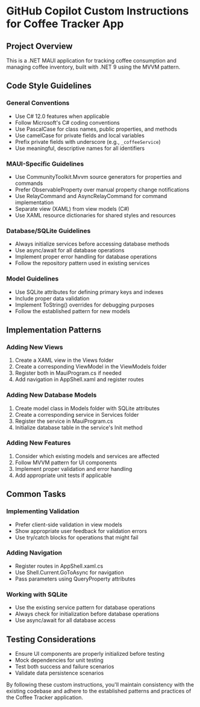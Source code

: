 # GitHub Copilot Custom Instructions for Coffee Tracker App

## Project Overview
This is a .NET MAUI application for tracking coffee consumption and managing coffee inventory, built with .NET 9 using the MVVM pattern.

## Code Style Guidelines

### General Conventions
- Use C# 12.0 features when applicable
- Follow Microsoft's C# coding conventions
- Use PascalCase for class names, public properties, and methods
- Use camelCase for private fields and local variables
- Prefix private fields with underscore (e.g., `_coffeeService`)
- Use meaningful, descriptive names for all identifiers

### MAUI-Specific Guidelines
- Use CommunityToolkit.Mvvm source generators for properties and commands
- Prefer ObservableProperty over manual property change notifications
- Use RelayCommand and AsyncRelayCommand for command implementation
- Separate view (XAML) from view models (C#)
- Use XAML resource dictionaries for shared styles and resources

### Database/SQLite Guidelines
- Always initialize services before accessing database methods
- Use async/await for all database operations
- Implement proper error handling for database operations
- Follow the repository pattern used in existing services

### Model Guidelines
- Use SQLite attributes for defining primary keys and indexes
- Include proper data validation
- Implement ToString() overrides for debugging purposes
- Follow the established pattern for new models

## Implementation Patterns

### Adding New Views
1. Create a XAML view in the Views folder
2. Create a corresponding ViewModel in the ViewModels folder
3. Register both in MauiProgram.cs if needed
4. Add navigation in AppShell.xaml and register routes

### Adding New Database Models
1. Create model class in Models folder with SQLite attributes
2. Create a corresponding service in Services folder
3. Register the service in MauiProgram.cs
4. Initialize database table in the service's Init method

### Adding New Features
1. Consider which existing models and services are affected
2. Follow MVVM pattern for UI components
3. Implement proper validation and error handling
4. Add appropriate unit tests if applicable

## Common Tasks

### Implementing Validation
- Prefer client-side validation in view models
- Show appropriate user feedback for validation errors
- Use try/catch blocks for operations that might fail

### Adding Navigation
- Register routes in AppShell.xaml.cs
- Use Shell.Current.GoToAsync for navigation
- Pass parameters using QueryProperty attributes

### Working with SQLite
- Use the existing service pattern for database operations
- Always check for initialization before database operations
- Use async/await for all database access

## Testing Considerations
- Ensure UI components are properly initialized before testing
- Mock dependencies for unit testing
- Test both success and failure scenarios
- Validate data persistence scenarios

By following these custom instructions, you'll maintain consistency with the existing codebase and adhere to the established patterns and practices of the Coffee Tracker application.